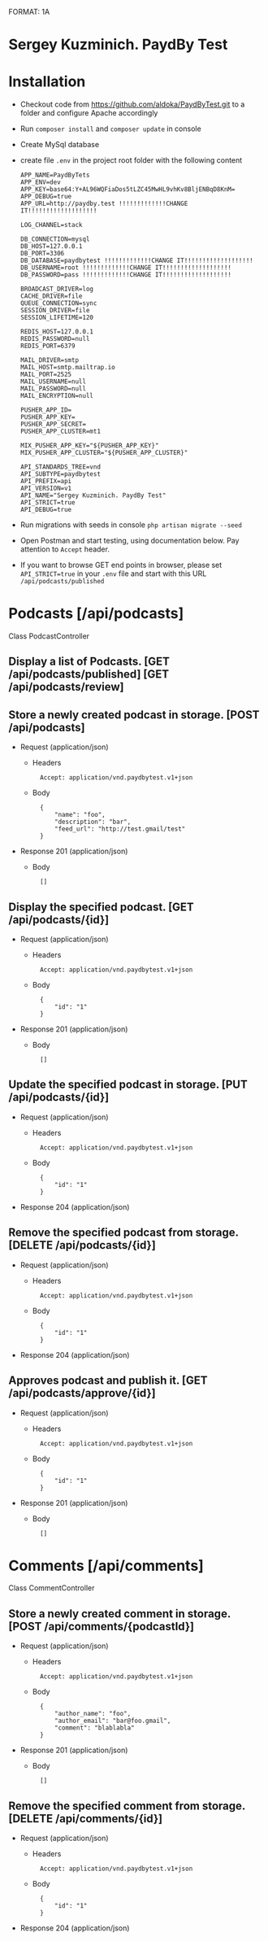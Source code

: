 FORMAT: 1A

# Sergey Kuzminich. PaydBy Test

# Installation

+ Checkout code from https://github.com/aldoka/PaydByTest.git to a folder and configure Apache accordingly

+ Run `composer install` and `composer update` in console

+ Create MySql database

+ create file `.env` in the project root folder with the following content
    ```
    APP_NAME=PaydByTets
    APP_ENV=dev
    APP_KEY=base64:Y+AL96WQFiaDos5tLZC45MwHL9vhKv8BljENBqD8KnM=
    APP_DEBUG=true
    APP_URL=http://paydby.test !!!!!!!!!!!!!CHANGE IT!!!!!!!!!!!!!!!!!!!

    LOG_CHANNEL=stack

    DB_CONNECTION=mysql
    DB_HOST=127.0.0.1
    DB_PORT=3306
    DB_DATABASE=paydbytest !!!!!!!!!!!!!CHANGE IT!!!!!!!!!!!!!!!!!!!
    DB_USERNAME=root !!!!!!!!!!!!!CHANGE IT!!!!!!!!!!!!!!!!!!!
    DB_PASSWORD=pass !!!!!!!!!!!!!CHANGE IT!!!!!!!!!!!!!!!!!!!

    BROADCAST_DRIVER=log
    CACHE_DRIVER=file
    QUEUE_CONNECTION=sync
    SESSION_DRIVER=file
    SESSION_LIFETIME=120

    REDIS_HOST=127.0.0.1
    REDIS_PASSWORD=null
    REDIS_PORT=6379

    MAIL_DRIVER=smtp
    MAIL_HOST=smtp.mailtrap.io
    MAIL_PORT=2525
    MAIL_USERNAME=null
    MAIL_PASSWORD=null
    MAIL_ENCRYPTION=null

    PUSHER_APP_ID=
    PUSHER_APP_KEY=
    PUSHER_APP_SECRET=
    PUSHER_APP_CLUSTER=mt1

    MIX_PUSHER_APP_KEY="${PUSHER_APP_KEY}"
    MIX_PUSHER_APP_CLUSTER="${PUSHER_APP_CLUSTER}"

    API_STANDARDS_TREE=vnd
    API_SUBTYPE=paydbytest
    API_PREFIX=api
    API_VERSION=v1
    API_NAME="Sergey Kuzminich. PaydBy Test"
    API_STRICT=true
    API_DEBUG=true
    ```
+ Run migrations with seeds in console `php artisan migrate --seed`

+ Open Postman and start testing, using documentation below. Pay attention to `Accept` header.

+ If you want to browse GET end points in browser, please set `API_STRICT=true` in your `.env` file and start with this URL `/api/podcasts/published`

# Podcasts [/api/podcasts]
Class PodcastController

## Display a list of Podcasts. [GET /api/podcasts/published] [GET /api/podcasts/review]


## Store a newly created podcast in storage. [POST /api/podcasts]


+ Request (application/json)
    + Headers

            Accept: application/vnd.paydbytest.v1+json
    + Body

            {
                "name": "foo",
                "description": "bar",
                "feed_url": "http://test.gmail/test"
            }

+ Response 201 (application/json)
    + Body

            []

## Display the specified podcast. [GET /api/podcasts/{id}]


+ Request (application/json)
    + Headers

            Accept: application/vnd.paydbytest.v1+json
    + Body

            {
                "id": "1"
            }

+ Response 201 (application/json)
    + Body

            []

## Update the specified podcast in storage. [PUT /api/podcasts/{id}]


+ Request (application/json)
    + Headers

            Accept: application/vnd.paydbytest.v1+json
    + Body

            {
                "id": "1"
            }

+ Response 204 (application/json)

## Remove the specified podcast from storage. [DELETE /api/podcasts/{id}]


+ Request (application/json)
    + Headers

            Accept: application/vnd.paydbytest.v1+json
    + Body

            {
                "id": "1"
            }

+ Response 204 (application/json)

## Approves podcast and publish it. [GET /api/podcasts/approve/{id}]


+ Request (application/json)
    + Headers

            Accept: application/vnd.paydbytest.v1+json
    + Body

            {
                "id": "1"
            }

+ Response 201 (application/json)
    + Body

            []

# Comments [/api/comments]
Class CommentController

## Store a newly created comment in storage. [POST /api/comments/{podcastId}]


+ Request (application/json)
    + Headers

            Accept: application/vnd.paydbytest.v1+json
    + Body

            {
                "author_name": "foo",
                "author_email": "bar@foo.gmail",
                "comment": "blablabla"
            }

+ Response 201 (application/json)
    + Body

            []

## Remove the specified comment from storage. [DELETE /api/comments/{id}]


+ Request (application/json)
    + Headers

            Accept: application/vnd.paydbytest.v1+json
    + Body

            {
                "id": "1"
            }

+ Response 204 (application/json)
